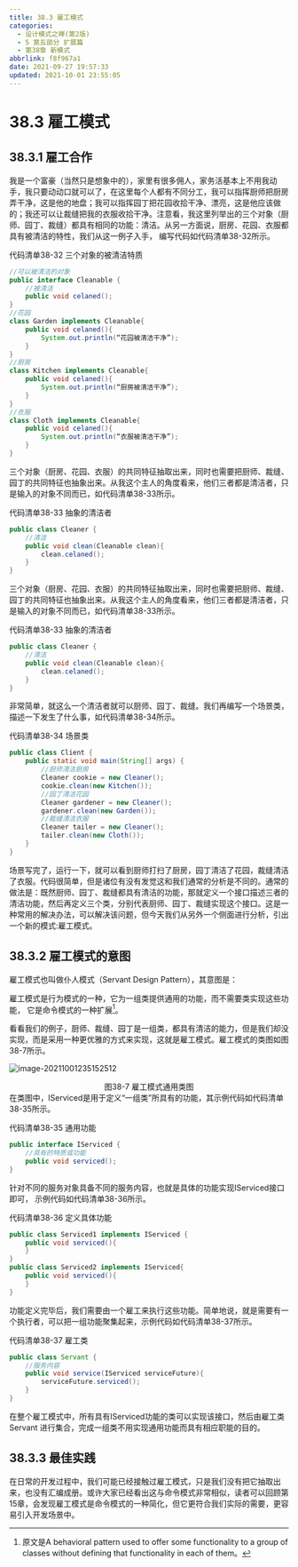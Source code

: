 ```yaml
---
title: 38.3 雇工模式
categories: 
  - 设计模式之禅(第2版)
  - 5 第五部分 扩展篇
  - 第38章 新模式
abbrlink: f8f967a1
date: 2021-09-27 19:57:33
updated: 2021-10-01 23:55:05
---
```

# 38.3 雇工模式
## 38.3.1 雇工合作
我是一个富豪（当然只是想象中的），家里有很多佣人，家务活基本上不用我动手，我只要动动口就可以了，在这里每个人都有不同分工，我可以指挥厨师把厨房弄干净，这是他的地盘；我可以指挥园丁把花园收拾干净、漂亮，这是他应该做的；我还可以让裁缝把我的衣服收拾干净。注意看，我这里列举出的三个对象（厨师、园丁、裁缝）都具有相同的功能：清洁。从另一方面说，厨房、花园、衣服都具有被清洁的特性，我们从这一例子入手， 编写代码如代码清单38-32所示。

代码清单38-32 三个对象的被清洁特质
```java
//可以被清洁的对象 
public interface Cleanable {
    //被清洁
    public void celaned();
}
//花园
class Garden implements Cleanable{
    public void celaned(){
        System.out.println(“花园被清洁干净”);
    }
}
//厨房
class Kitchen implements Cleanable{
    public void celaned(){
        System.out.println(“厨房被清洁干净”);
    }
}
//衣服
class Cloth implements Cleanable{
    public void celaned(){
        System.out.println(“衣服被清洁干净”);
    }
}
```
三个对象（厨房、花园、衣服）的共同特征抽取出来，同时也需要把厨师、裁缝、园丁的共同特征也抽象出来。从我这个主人的角度看来，他们三者都是清洁者，只是输入的对象不同而已，如代码清单38-33所示。

代码清单38-33 抽象的清洁者
```java
public class Cleaner {
    //清洁
    public void clean(Cleanable clean){
        clean.celaned();
    }
}
```
三个对象（厨房、花园、衣服）的共同特征抽取出来，同时也需要把厨师、裁缝、园丁的共同特征也抽象出来。从我这个主人的角度看来，他们三者都是清洁者，只是输入的对象不同而已，如代码清单38-33所示。

代码清单38-33 抽象的清洁者
```java
public class Cleaner {
    //清洁
    public void clean(Cleanable clean){
        clean.celaned();
    }
}
```
非常简单，就这么一个清洁者就可以厨师、园丁、裁缝。我们再编写一个场景类，描述一下发生了什么事，如代码清单38-34所示。

代码清单38-34 场景类
```java
public class Client {
    public static void main(String[] args) {
        //厨师清洁厨房
        Cleaner cookie = new Cleaner();
        cookie.clean(new Kitchen());
        //园丁清洁花园
        Cleaner gardener = new Cleaner();
        gardener.clean(new Garden());
        //裁缝清洁衣服
        Cleaner tailer = new Cleaner();
        tailer.clean(new Cloth());
    }
}
```
场景写完了，运行一下，就可以看到厨师打扫了厨房，园丁清洁了花园，裁缝清洁了衣服。代码很简单，但是诸位有没有发觉这和我们通常的分析是不同的。通常的做法是：既然厨师、园丁、裁缝都具有清洁的功能，那就定义一个接口描述三者的清洁功能，然后再定义三个类，分别代表厨师、园丁、裁缝实现这个接口。这是一种常用的解决办法，可以解决该问题，但今天我们从另外一个侧面进行分析，引出一个新的模式:雇工模式。

## 38.3.2 雇工模式的意图
雇工模式也叫做仆人模式（Servant Design Pattern），其意图是：

雇工模式是行为模式的一种，它为一组类提供通用的功能，而不需要类实现这些功能， 它是命令模式的一种扩展[^1]。

看看我们的例子，厨师、裁缝、园丁是一组类，都具有清洁的能力，但是我们却没实现，而是采用一种更优雅的方式来实现，这就是雇工模式。雇工模式的类图如图38-7所示。

![image-20211001235152512](https://gitee.com/XiaoLan223/images/raw/master/Blog/Sum/20211001235152.png)

<center>图38-7 雇工模式通用类图</center>
在类图中，IServiced是用于定义“一组类”所具有的功能，其示例代码如代码清单38-35所示。

代码清单38-35 通用功能
```java
public interface IServiced {
    //具有的特质或功能
    public void serviced();
}
```
针对不同的服务对象具备不同的服务内容，也就是具体的功能实现IServiced接口即可， 示例代码如代码清单38-36所示。

代码清单38-36 定义具体功能
```java
public class Serviced1 implements IServiced {
    public void serviced(){
    }
}
public class Serviced2 implements IServiced{
    public void serviced(){
    }
}
```
功能定义完毕后，我们需要由一个雇工来执行这些功能。简单地说，就是需要有一个执行者，可以把一组功能聚集起来，示例代码如代码清单38-37所示。

代码清单38-37 雇工类
```java
public class Servant {
    //服务内容
    public void service(IServiced serviceFuture){
        serviceFuture.serviced();
    }
}
```
在整个雇工模式中，所有具有IServiced功能的类可以实现该接口，然后由雇工类Servant 进行集合，完成一组类不用实现通用功能而具有相应职能的目的。

## 38.3.3 最佳实践
在日常的开发过程中，我们可能已经接触过雇工模式，只是我们没有把它抽取出来，也没有汇编成册。或许大家已经看出这与命令模式非常相似，读者可以回顾第15章，会发现雇工模式是命令模式的一种简化，但它更符合我们实际的需要，更容易引入开发场景中。

[^1]: 原文是A behavioral pattern used to offer some functionality to a group of classes without defining that functionality in each of them。
